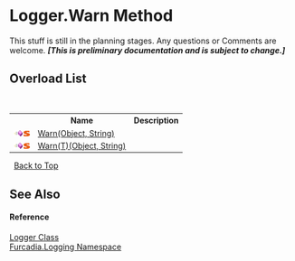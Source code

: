 # Logger.Warn Method 
This stuff is still in the planning stages. Any questions or Comments are welcome. _**\[This is preliminary documentation and is subject to change.\]**_


## Overload List
&nbsp;<table><tr><th></th><th>Name</th><th>Description</th></tr><tr><td>![Public method](media/pubmethod.gif "Public method")![Static member](media/static.gif "Static member")</td><td><a href="M_Furcadia_Logging_Logger_Warn">Warn(Object, String)</a></td><td /></tr><tr><td>![Public method](media/pubmethod.gif "Public method")![Static member](media/static.gif "Static member")</td><td><a href="M_Furcadia_Logging_Logger_Warn__1">Warn(T)(Object, String)</a></td><td /></tr></table>&nbsp;
<a href="#logger.warn-method">Back to Top</a>

## See Also


#### Reference
<a href="T_Furcadia_Logging_Logger">Logger Class</a><br /><a href="N_Furcadia_Logging">Furcadia.Logging Namespace</a><br />